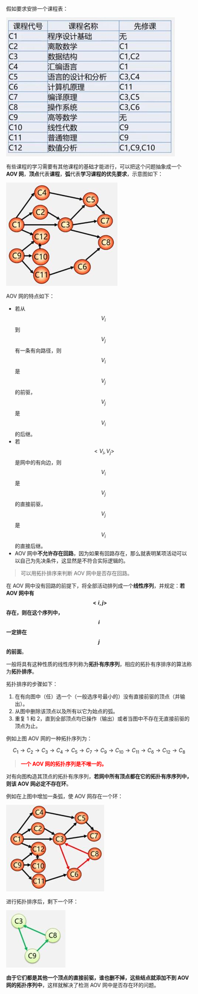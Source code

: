 假如要求安排一个课程表：

![](./images/拓扑排序课程表.jpg)

有些课程的学习需要有其他课程的基础才能进行，可以把这个问题抽象成一个 **AOV 网**，**顶点**代表**课程**，**弧**代表**学习课程的优先要求**，示意图如下：

![](./images/拓扑排序课程表AOV网.jpg)

AOV 网的特点如下：

- 若从 $$V_i$$ 到 $$V_j$$ 有一条有向路径，则 $$V_i$$ 是 $$V_j$$ 的前驱，$$V_j$$ 是 $$V_i$$ 的后继。
- 若 $$<V_i,V_j>$$ 是网中的有向边，则 $$V_i$$ 是 $$V_j$$ 的直接前驱，$$V_j$$ 是 $$V_i$$ 的直接后继。
- AOV 网中**不允许存在回路**，因为如果有回路存在，那么就表明某项活动可以以自己为先决条件，这显然是不符合实际逻辑的。

> 可以用拓扑排序来判断 AOV 网中是否存在回路。

在 AOV 网中没有回路的前提下，将全部活动排列成一个**线性序列**，并规定：**若 AOV 网中有 $$<i,j>$$ 存在，则在这个序列中，$$i$$ 一定排在 $$j$$ 的前面**。

一般将具有这种性质的线性序列称为**拓扑有序序列**，相应的拓扑有序排序的算法称为**拓扑排序**。

拓扑排序的步骤如下：

1. 在有向图中（任）选一个（一般选序号最小的）没有直接前驱的顶点（并输出）。
2. 从图中删除该顶点以及所有以它为始点的弧。
3. 重复 1 和 2，直到全部顶点均已操作（输出）或者当图中不存在无直接前驱的顶点为止。

例如上图 AOV 网的一种拓扑序列为：

$$
C_1\to{C_2}\to{C_3}\to{C_4}\to{C_5}\to{C_7}\to{C_9}\to{C_{10}}\to{C_{11}}\to{C_6}\to{C_{12}}\to{C_8}
$$

> **<font color="red">一个 AOV 网的拓扑序列是不唯一的。</font>**

对有向图构造其顶点的拓扑有序序列，**若网中所有顶点都在它的拓扑有序序列中，则该 AOV 网必定不存在环**。

例如在上图中增加一条弧，使 AOV 网存在一个环：

![](./images/检测AOV网中是否存在环的示例.jpg)

进行拓扑排序后，剩下一个环：

![](./images/检测AOV网中是否存在环的示例2.jpg)

**由于它们都是其他一个顶点的直接前驱，谁也删不掉，这些结点就添加不到 AOV 网的拓扑序列中**，这样就解决了检测 AOV 网中是否存在环的问题。
